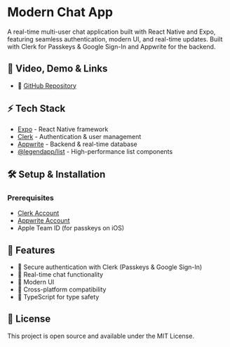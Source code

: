 

# Modern Chat App

A real-time multi-user chat application built with React Native and Expo, featuring seamless authentication, modern UI, and real-time updates. Built with Clerk for Passkeys & Google Sign-In and Appwrite for the backend.



## 🚀 Video, Demo & Links

  

- 📱 [GitHub Repository](https://github.com/dev-hmyousuf/chat-BD)

## ⚡ Tech Stack

- [Expo](https://expo.dev/) - React Native framework
- [Clerk](https://clerk.dev/) - Authentication & user management
- [Appwrite](https://appwrite.io/) - Backend & real-time database
- [@legendapp/list](https://www.npmjs.com/package/@legendapp/list) - High-performance list components

## 🛠️ Setup & Installation

### Prerequisites

- [Clerk Account](https://clerk.com)
- [Appwrite Account](https://appwrite.io/)
- Apple Team ID (for passkeys on iOS)

## 📱 Features

- 🔐 Secure authentication with Clerk (Passkeys & Google Sign-In)
- 💬 Real-time chat functionality
- 🎨 Modern UI
- 📱 Cross-platform compatibility
- 🎯 TypeScript for type safety



## 📄 License

This project is open source and available under the MIT License.
